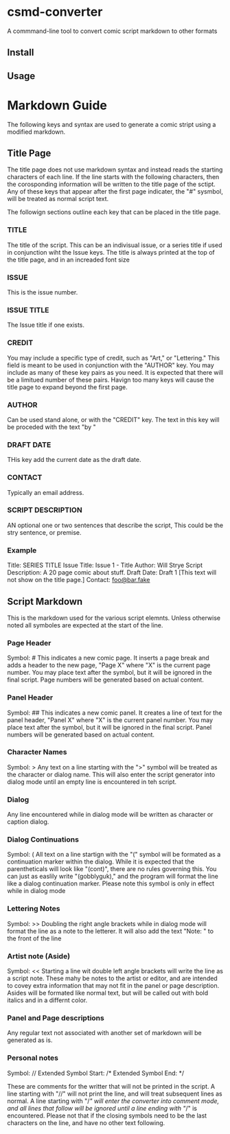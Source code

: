 # csmd-converter
A commmand-line tool to convert comic script markdown to other formats

## Install


## Usage



# Markdown Guide

The following keys and syntax are used to generate a comic stript using a modified markdown.

## Title Page

The title page does not use markdown syntax and instead reads the starting characters of each line. If the line starts with the following characters, then the corosponding information will be written to the title page of the sctipt. Any of these keys that appear after the first page indicater, the "#" sysmbol, will be treated as normal script text.

The followign sections outline each key that can be placed in the title page.

### TITLE
The title of the script. This can be an indivisual issue, or a series title if used in conjunction wiht the Issue keys. The title is always printed at the top of the title page, and in an increaded font size

### ISSUE
This is the issue number.

### ISSUE TITLE
The Issue title if one exists.

### CREDIT
You may include a specific type of credit, such as "Art," or "Lettering." This field is meant to be used in conjunction with the "AUTHOR" key. You may include as many of these key pairs as you need. It is expected that there will be a limitued number of these pairs. Havign too many keys will cause the title page to expand beyond the first page.

### AUTHOR
Can be used stand alone, or with the "CREDIT" key. The text in this key will be proceded with the text "by "

### DRAFT DATE
THis key add the current date as the draft date.

### CONTACT
Typically an email address.

### SCRIPT DESCRIPTION
AN optional one or two sentences that describe the script, This could be the stry sentence, or premise.

### Example
Title: SERIES TITLE
Issue Title: Issue 1 - Title
Author: Will Strye
Script Description: A 20 page comic about stuff.
Draft Date: Draft 1 [This text will not show on the title page.]
Contact: foo@bar.fake


## Script Markdown

This is the markdown used for the various script elemnts. Unless otherwise noted all symboles are expected at the start of the line.

### Page Header

Symbol: #
This indicates a new comic page. It inserts a page break and adds a header to the new page, "Page X" where "X" is the current page number. You may place text after the symbol, but it will be ignored in the final script. Page numbers will be generated based on actual content.

### Panel Header

Symbol: ##
This indicates a new comic panel. It creates a line of text for the panel header, "Panel X" where "X" is the current panel number. You may place text after the symbol, but it will be ignored in the final script. Panel numbers will be generated based on actual content.

### Character Names

Symbol: >
Any text on a line starting with the ">" symbol will be treated as the character or dialog name. This will also enter the script generator into dialog mode until an empty line is encountered in teh script.

### Dialog
Any line encountered while in dialog mode will be written as character or caption dialog.

### Dialog Continuations

Symbol: (
All text on a line startign with the "(" symbol will be formated as a continuation marker within the dialog. While it is expected that the parentheticals will look like "(cont)", there are no rules governing this. You can just as easlily write "(gobblyguk)," and the program will format the line like a dialog continuation marker. Please note this symbol is only in effect while in dialog mode 

### Lettering Notes

Symbol: >>
Doubling the right angle brackets while in dialog mode will format the line as a note to the letterer. It will also add the text "Note: " to the front of the line

### Artist note (Aside)

Symbol: <<
Starting a line wit double left angle brackets will write the line as a script note. These mahy be notes to the artist or editor, and are intended to covey extra information that may not fit in the panel or page description. Asides will be formated like normal text, but will be called out with bold italics and in a differnt color.

### Panel and Page descriptions

Any regular text not associated with another set of markdown will be generated as is.


### Personal notes

Symbol: //
Extended Symbol Start: /*
Extended Symbol End: */

These are comments for the writter that will not be printed in the script. A line starting with "//" will not print the line, and will treat subsequent lines as normal. A line starting with "/*" will enter the converter into comment mode, and all lines that follow will be ignored until a line ending with "*/" is encountered. Please not that if the closing symbols need to be the last characters on the line, and have no other text following.


 
